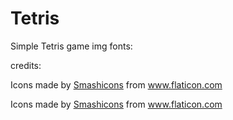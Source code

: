 # Tetris
Simple Tetris game
img fonts:

credits: <div>Icons made by <a href="https://www.flaticon.com/authors/smashicons" 
title="Smashicons">Smashicons</a> from <a href="https://www.flaticon.com/"
title="Flaticon">www.flaticon.com</a></div>

<div>Icons made by <a href="https://www.flaticon.com/authors/smashicons" title="Smashicons">Smashicons</a> from <a href="https://www.flaticon.com/"             title="Flaticon">www.flaticon.com</a></div>
